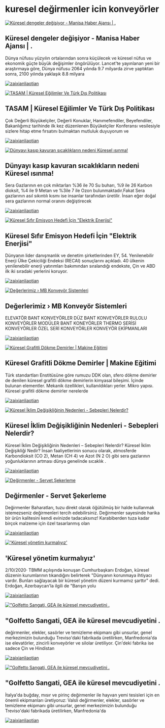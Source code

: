 # kuresel değirmenler icin konveyörler
<a href="https://mnn.zoosnet.net/LR/Chatpre.aspx?id=MNN94995150&p=https://topgrinding.com/" target="_blank">![Küresel dengeler değişiyor - Manisa Haber Ajansı | .](https://github.com/technlg/images/blob/main/11.jpg)</a>
## Küresel dengeler değişiyor - Manisa Haber Ajansı | .
Dünya nüfusu yüzyılın ortalarından sonra küçülecek ve küresel nüfus ve ekonomik güçte büyük değişimler öngörülüyor. Lancet'te yayınlanan yeni bir araştırmaya göre, Dünya nüfusu 2064 yılında 9.7 milyarda zirve yaptıktan sonra, 2100 yılında yaklaşık 8.8 milyara 
<a href="https://mnn.zoosnet.net/LR/Chatpre.aspx?id=MNN94995150&p=https://topgrinding.com/" target="_blank"><img src="https://github.com/technlg/images/raw/main/chat11.jpg" alt="zaixianliaotian"/></a><a href="//whatsapp.shibangsoft.com/WhatsApp.php" ><img src="https://github.com/technlg/images/raw/main/chat11.png" alt=""></a>
<a href="https://mnn.zoosnet.net/LR/Chatpre.aspx?id=MNN94995150&p=https://topgrinding.com/" target="_blank">![TASAM | Küresel Eğilimler Ve Türk Dış Politikası](https://github.com/technlg/images/blob/main/60.jpg)</a>
## TASAM | Küresel Eğilimler Ve Türk Dış Politikası
Çok Değerli Büyükelçiler, Değerli Konuklar, Hanımefendiler, Beyefendiler, Bakanlığımız tarihinde ilk kez düzenlenen Büyükelçiler Konferansı vesilesiyle sizlere hitap etme fırsatını bulmaktan mutluluk duyuyorum ve
<a href="https://mnn.zoosnet.net/LR/Chatpre.aspx?id=MNN94995150&p=https://topgrinding.com/" target="_blank"><img src="https://github.com/technlg/images/raw/main/chat11.jpg" alt="zaixianliaotian"/></a><a href="//whatsapp.shibangsoft.com/WhatsApp.php" ><img src="https://github.com/technlg/images/raw/main/chat11.png" alt=""></a>
<a href="https://mnn.zoosnet.net/LR/Chatpre.aspx?id=MNN94995150&p=https://topgrinding.com/" target="_blank">![Dünyayı kasıp kavuran sıcaklıkların nedeni Küresel ısınma!](https://github.com/technlg/images/blob/main/7.jpg)</a>
## Dünyayı kasıp kavuran sıcaklıkların nedeni Küresel ısınma!
Sera Gazlarının en çok miktarları %36 ile 70 Su buharı, %9 ile 26 Karbon dioksit, %4 ile 9 Metan ve %3ile 7 ile Ozon bulunmaktadır.Fakat Sera gazlarının asıl sıkıntılı kısmı ise insanlar tarafından üretilir. İnsan eğer doğal sera gazlarının normal oranını değiştirecek 
<a href="https://mnn.zoosnet.net/LR/Chatpre.aspx?id=MNN94995150&p=https://topgrinding.com/" target="_blank"><img src="https://github.com/technlg/images/raw/main/chat11.jpg" alt="zaixianliaotian"/></a><a href="//whatsapp.shibangsoft.com/WhatsApp.php" ><img src="https://github.com/technlg/images/raw/main/chat11.png" alt=""></a>
<a href="https://mnn.zoosnet.net/LR/Chatpre.aspx?id=MNN94995150&p=https://topgrinding.com/" target="_blank">![Küresel Sıfır Emisyon Hedefi İçin "Elektrik Enerjisi"](https://github.com/technlg/images/blob/main/54.jpg)</a>
## Küresel Sıfır Emisyon Hedefi İçin "Elektrik Enerjisi"
Dünyanın lider danışmanlık ve denetim şirketlerinden EY, 54. Yenilenebilir Enerji Ülke Çekiciliği Endeksi (RECAI) sonuçlarını açıkladı. 40 ülkenin yenilenebilir enerji yatırımları bakımından sıralandığı endekste, Çin ve ABD ilk iki sıradaki yerlerini koruyor.
<a href="https://mnn.zoosnet.net/LR/Chatpre.aspx?id=MNN94995150&p=https://topgrinding.com/" target="_blank"><img src="https://github.com/technlg/images/raw/main/chat11.jpg" alt="zaixianliaotian"/></a><a href="//whatsapp.shibangsoft.com/WhatsApp.php" ><img src="https://github.com/technlg/images/raw/main/chat11.png" alt=""></a>
<a href="https://mnn.zoosnet.net/LR/Chatpre.aspx?id=MNN94995150&p=https://topgrinding.com/" target="_blank">![Değerlerimiz › MB Konveyör Sistemleri](https://github.com/technlg/images/blob/main/49.jpg)</a>
## Değerlerimiz › MB Konveyör Sistemleri
ELEVATÖR BANT KONVEYÖRLER DÜZ BANT KONVEYÖRLER RULOLU KONVEYÖRLER MODÜLER BANT KONEYÖRLER THERMO SERİSİ KONVEYÖRLER ÖZEL SERİ KONVEYÖRLER KONVEYÖR EKİPMANLARI
<a href="https://mnn.zoosnet.net/LR/Chatpre.aspx?id=MNN94995150&p=https://topgrinding.com/" target="_blank"><img src="https://github.com/technlg/images/raw/main/chat11.jpg" alt="zaixianliaotian"/></a><a href="//whatsapp.shibangsoft.com/WhatsApp.php" ><img src="https://github.com/technlg/images/raw/main/chat11.png" alt=""></a>
<a href="https://mnn.zoosnet.net/LR/Chatpre.aspx?id=MNN94995150&p=https://topgrinding.com/" target="_blank">![Küresel Grafitli Dökme Demirler | Makine Eğitimi](https://github.com/technlg/images/blob/main/41.jpg)</a>
## Küresel Grafitli Dökme Demirler | Makine Eğitimi
Türk standartları Enstitüsüne göre rumuzu DDK olan, sfero dökme demirler de denilen küresel grafitli dökme demirlerin kimyasal bileşimi. İçinde bulunan elementler. Mekanik özellikleri, kullanıldıkları yerler. Mikro yapısı. Küresel grafitli dökme demirler nerelerde
<a href="https://mnn.zoosnet.net/LR/Chatpre.aspx?id=MNN94995150&p=https://topgrinding.com/" target="_blank"><img src="https://github.com/technlg/images/raw/main/chat11.jpg" alt="zaixianliaotian"/></a><a href="//whatsapp.shibangsoft.com/WhatsApp.php" ><img src="https://github.com/technlg/images/raw/main/chat11.png" alt=""></a>
<a href="https://mnn.zoosnet.net/LR/Chatpre.aspx?id=MNN94995150&p=https://topgrinding.com/" target="_blank">![Küresel İklim Değişikliğinin Nedenleri - Sebepleri Nelerdir?](https://github.com/technlg/images/blob/main/10.jpg)</a>
## Küresel İklim Değişikliğinin Nedenleri - Sebepleri Nelerdir?
Küresel İklim Değişikliğinin Nedenleri – Sebepleri Nelerdir? Küresel İklim Değişikliği Nedir? İnsan faaliyetlerinin sonucu olarak, atmosferde Karbondioksit (CO 2), Metan (CH 4) ve Azot (N 2 O) gibi sera gazlarının yoğunluklarının artması dünya genelinde sıcaklık .
<a href="https://mnn.zoosnet.net/LR/Chatpre.aspx?id=MNN94995150&p=https://topgrinding.com/" target="_blank"><img src="https://github.com/technlg/images/raw/main/chat11.jpg" alt="zaixianliaotian"/></a><a href="//whatsapp.shibangsoft.com/WhatsApp.php" ><img src="https://github.com/technlg/images/raw/main/chat11.png" alt=""></a>
<a href="https://mnn.zoosnet.net/LR/Chatpre.aspx?id=MNN94995150&p=https://topgrinding.com/" target="_blank">![Değirmenler - Servet Şekerleme](https://github.com/technlg/images/blob/main/14.jpg)</a>
## Değirmenler - Servet Şekerleme
Değirmenler Baharatları, tuzu direkt olarak öğütülmüş bir halde kullanmak istemezseniz değirmenleri tercih edebilirsiniz. Değirmenler sayesinde harika bir ürün kalitesini kendi evinizde tadacaksınız! Karabiberden tuza kadar birçok malzeme için özel tasarlanmış olan 
<a href="https://mnn.zoosnet.net/LR/Chatpre.aspx?id=MNN94995150&p=https://topgrinding.com/" target="_blank"><img src="https://github.com/technlg/images/raw/main/chat11.jpg" alt="zaixianliaotian"/></a><a href="//whatsapp.shibangsoft.com/WhatsApp.php" ><img src="https://github.com/technlg/images/raw/main/chat11.png" alt=""></a>
<a href="https://mnn.zoosnet.net/LR/Chatpre.aspx?id=MNN94995150&p=https://topgrinding.com/" target="_blank">!['Küresel yönetim kurmalıyız'](https://github.com/technlg/images/blob/main/37.jpg)</a>
## 'Küresel yönetim kurmalıyız'
2/10/2020· TBMM açılışında konuşan Cumhurbaşkanı Erdoğan, küresel düzenin kurumlarının tıkandığını belirterek "Dünyanın korunmaya ihtiyacı vardır. Bunları sağlayacak bir küresel yönetim düzeni kurmamız şarttır" dedi. Erdoğan, Azerbaycan'la ilgili de "Barışın yolu 
<a href="https://mnn.zoosnet.net/LR/Chatpre.aspx?id=MNN94995150&p=https://topgrinding.com/" target="_blank"><img src="https://github.com/technlg/images/raw/main/chat11.jpg" alt="zaixianliaotian"/></a><a href="//whatsapp.shibangsoft.com/WhatsApp.php" ><img src="https://github.com/technlg/images/raw/main/chat11.png" alt=""></a>
<a href="https://mnn.zoosnet.net/LR/Chatpre.aspx?id=MNN94995150&p=https://topgrinding.com/" target="_blank">!["Golfetto Sangati, GEA ile küresel mevcudiyetini .](https://github.com/technlg/images/blob/main/49.jpg)</a>
## "Golfetto Sangati, GEA ile küresel mevcudiyetini .
değirmenler, elekler, sasörler ve temizleme ekipmanı gibi unsurlar, genel merkezimizin bulunduğu Treviso'daki fabrikada üretilirken, Manfredonia'da ise elevatörler, zincirli konveyörler ve silolar üretiliyor. Çin'deki fabrika ise sadece Çin ve Hindistan 
<a href="https://mnn.zoosnet.net/LR/Chatpre.aspx?id=MNN94995150&p=https://topgrinding.com/" target="_blank"><img src="https://github.com/technlg/images/raw/main/chat11.jpg" alt="zaixianliaotian"/></a><a href="//whatsapp.shibangsoft.com/WhatsApp.php" ><img src="https://github.com/technlg/images/raw/main/chat11.png" alt=""></a>
<a href="https://mnn.zoosnet.net/LR/Chatpre.aspx?id=MNN94995150&p=https://topgrinding.com/" target="_blank">!["Golfetto Sangati, GEA ile küresel mevcudiyetini .](https://github.com/technlg/images/blob/main/61.jpg)</a>
## "Golfetto Sangati, GEA ile küresel mevcudiyetini .
İtalya'da buğday, mısır ve pirinç değirmenler ile hayvan yemi tesisleri için en önemli ekipmanları üretiyoruz: Valsli değirmenler, elekler, sasörler ve temizleme ekipmanı gibi unsurlar, genel merkezimizin bulunduğu Treviso'daki fabrikada üretilirken, Manfredonia'da
<a href="https://mnn.zoosnet.net/LR/Chatpre.aspx?id=MNN94995150&p=https://topgrinding.com/" target="_blank"><img src="https://github.com/technlg/images/raw/main/chat11.jpg" alt="zaixianliaotian"/></a><a href="//whatsapp.shibangsoft.com/WhatsApp.php" ><img src="https://github.com/technlg/images/raw/main/chat11.png" alt=""></a>
